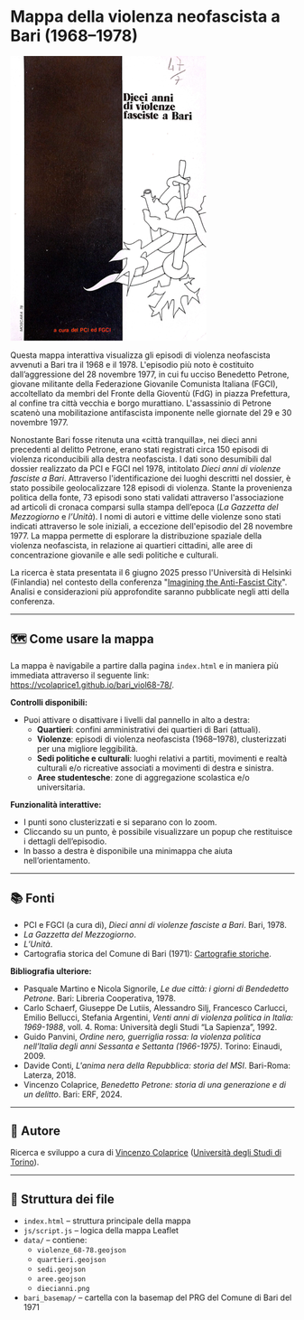 # Mappa della violenza neofascista a Bari (1968–1978)

![Dieci anni di violenza fascista a Bari](data/diecianni.png)

Questa mappa interattiva visualizza gli episodi di violenza neofascista avvenuti a Bari tra il 1968 e il 1978. L'episodio più noto è costituito dall’aggressione del 28 novembre 1977, in cui fu ucciso Benedetto Petrone, giovane militante della Federazione Giovanile Comunista Italiana (FGCI), accoltellato da membri del Fronte della Gioventù (FdG) in piazza Prefettura, al confine tra città vecchia e borgo murattiano. L'assassinio di Petrone scatenò una mobilitazione antifascista imponente nelle giornate del 29 e 30 novembre 1977.  

Nonostante Bari fosse ritenuta una «città tranquilla», nei dieci anni precedenti al delitto Petrone, erano stati registrati circa 150 episodi di violenza riconducibili alla destra neofascista. I dati sono desumibili dal dossier realizzato da PCI e FGCI nel 1978, intitolato *Dieci anni di violenze fasciste a Bari*. Attraverso l'identificazione dei luoghi descritti nel dossier, è stato possibile geolocalizzare 128 episodi di violenza. Stante la provenienza politica della fonte, 73 episodi sono stati validati attraverso l'associazione ad articoli di cronaca comparsi sulla stampa dell’epoca (*La Gazzetta del Mezzogiorno* e *l’Unità*). I nomi di autori e vittime delle violenze sono stati indicati attraverso le sole iniziali, a eccezione dell'episodio del 28 novembre 1977. La mappa permette di esplorare la distribuzione spaziale della violenza neofascista, in relazione ai quartieri cittadini, alle aree di concentrazione giovanile e alle sedi politiche e culturali.

La ricerca è stata presentata il 6 giugno 2025 presso l'Università di Helsinki (Finlandia) nel contesto della conferenza "[Imagining the Anti-Fascist City](https://www.helsinki.fi/en/conferences/imagining-anti-fascist-city)". Analisi e considerazioni più approfondite saranno pubblicate negli atti della conferenza.

---

## 🗺️ Come usare la mappa

La mappa è navigabile a partire dalla pagina `index.html` e in maniera più immediata attraverso il seguente link: https://vcolaprice1.github.io/bari_viol68-78/.

**Controlli disponibili:**
- Puoi attivare o disattivare i livelli dal pannello in alto a destra:
  - **Quartieri**: confini amministrativi dei quartieri di Bari (attuali).
  - **Violenze**: episodi di violenza neofascista (1968–1978), clusterizzati per una migliore leggibilità.
  - **Sedi politiche e culturali**: luoghi relativi a partiti, movimenti e realtà culturali e/o ricreative associati a movimenti di destra e sinistra.
  - **Aree studentesche**: zone di aggregazione scolastica e/o universitaria.

**Funzionalità interattive:**
- I punti sono clusterizzati e si separano con lo zoom.
- Cliccando su un punto, è possibile visualizzare un popup che restituisce i dettagli dell’episodio.
- In basso a destra è disponibile una minimappa che aiuta nell’orientamento.

---

## 📚 Fonti

- PCI e FGCI (a cura di), *Dieci anni di violenze fasciste a Bari*. Bari, 1978.
- *La Gazzetta del Mezzogiorno*.
- *L’Unità*.
- Cartografia storica del Comune di Bari (1971): [Cartografie storiche](https://www.comune.bari.it/web/edilizia-e-territorio/cartografie-storiche).

**Bibliografia ulteriore:**
- Pasquale Martino e Nicola Signorile, *Le due città: i giorni di Bendedetto Petrone*. Bari: Libreria Cooperativa, 1978.
- Carlo Schaerf, Giuseppe De Lutiis, Alessandro Silj, Francesco Carlucci, Emilio Bellucci, Stefania Argentini, *Venti anni di violenza politica in Italia: 1969-1988*, voll. 4. Roma: Università degli Studi “La Sapienza”, 1992.
- Guido Panvini, *Ordine nero, guerriglia rossa: la violenza politica nell’Italia degli anni Sessanta e Settanta (1966-1975)*. Torino: Einaudi, 2009.
- Davide Conti, *L'anima nera della Repubblica: storia del MSI*. Bari-Roma: Laterza, 2018.
- Vincenzo Colaprice, *Benedetto Petrone: storia di una generazione e di un delitto*. Bari: ERF, 2024.

---

## 👤 Autore

Ricerca e sviluppo a cura di [Vincenzo Colaprice](https://www.sissco.it/soci/colaprice-vincenzo/) ([Università degli Studi di Torino](https://www.dipstudistorici.unito.it/do/docenti.pl/Show?_id=vcolapri#tab-profilo)).

---

## 📂 Struttura dei file

- `index.html` – struttura principale della mappa
- `js/script.js` – logica della mappa Leaflet
- `data/` – contiene:
  - `violenze_68-78.geojson`
  - `quartieri.geojson`
  - `sedi.geojson`
  - `aree.geojson`
  - `diecianni.png`
- `bari_basemap/` – cartella con la basemap del PRG del Comune di Bari del 1971
